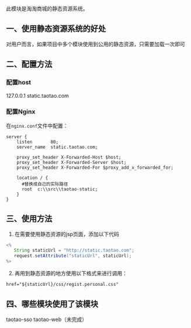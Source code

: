 此模块是淘淘商城的静态资源系统。
## 一、使用静态资源系统的好处
对用户而言，如果项目中多个模块使用到公用的静态资源，只需要加载一次即可
## 二、配置方法
### 配置host
127.0.0.1 static.taotao.com
### 配置Nginx
在`nginx.conf`文件中配置：
```
server {
    listen       80;
    server_name  static.taotao.com;

    proxy_set_header X-Forwarded-Host $host;
    proxy_set_header X-Forwarded-Server $host;
    proxy_set_header X-Forwarded-For $proxy_add_x_forwarded_for;

    location / {
      #替换成自己的实际路径
      root  c:\\src\\taotao-static;
    }
}
```
## 三、使用方法
1. 在需要使用静态资源的jsp页面，添加以下代码
 ```java
<%
	String staticUrl = "http://static.taotao.com";
	request.setAttribute("staticUrl", staticUrl);
%>
```
2. 再用到静态资源的地方使用以下格式来进行调用：
```html
href="${staticUrl}/css/regist.personal.css"
```
## 四、哪些模块使用了该模块
taotao-sso
taotao-web（未完成）